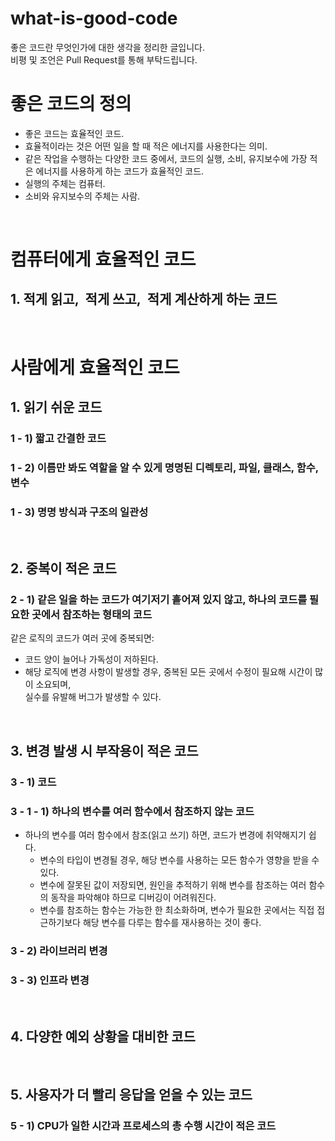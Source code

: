 # what-is-good-code

좋은 코드란 무엇인가에 대한 생각을 정리한 글입니다.  
비평 및 조언은 Pull Request를 통해 부탁드립니다.

# 좋은 코드의 정의
- 좋은 코드는 효율적인 코드.
- 효율적이라는 것은 어떤 일을 할 때 적은 에너지를 사용한다는 의미.
- 같은 작업을 수행하는 다양한 코드 중에서, 코드의 실행, 소비, 유지보수에 가장 적은 에너지를 사용하게 하는 코드가 효율적인 코드.
- 실행의 주체는 컴퓨터.
- 소비와 유지보수의 주체는 사람.
<br>

# 컴퓨터에게 효율적인 코드
## 1. 적게 읽고,&nbsp; 적게 쓰고,&nbsp; 적게 계산하게 하는 코드
<br>

# 사람에게 효율적인 코드
## 1. 읽기 쉬운 코드
### 1 - 1) 짧고 간결한 코드
### 1 - 2) 이름만 봐도 역할을 알 수 있게 명명된 디렉토리, 파일, 클래스, 함수, 변수
### 1 - 3) 명명 방식과 구조의 일관성
<br>

## 2. 중복이 적은 코드
### 2 - 1) 같은 일을 하는 코드가 여기저기 흩어져 있지 않고, 하나의 코드를 필요한 곳에서 참조하는 형태의 코드
같은 로직의 코드가 여러 곳에 중복되면:
- 코드 양이 늘어나 가독성이 저하된다.
- 해당 로직에 변경 사항이 발생할 경우, 중복된 모든 곳에서 수정이 필요해 시간이 많이 소요되며,  
실수를 유발해 버그가 발생할 수 있다.
<br>

## 3. 변경 발생 시 부작용이 적은 코드
### 3 - 1) 코드
### 3 - 1 - 1) 하나의 변수를 여러 함수에서 참조하지 않는 코드
- 하나의 변수를 여러 함수에서 참조(읽고 쓰기) 하면, 코드가 변경에 취약해지기 쉽다.
  - 변수의 타입이 변경될 경우, 해당 변수를 사용하는 모든 함수가 영향을 받을 수 있다.
  - 변수에 잘못된 값이 저장되면, 원인을 추적하기 위해 변수를 참조하는 여러 함수의 동작을 파악해야 하므로 디버깅이 어려워진다.
  - 변수를 참조하는 함수는 가능한 한 최소화하며, 변수가 필요한 곳에서는 직접 접근하기보다 해당 변수를 다루는 함수를 재사용하는 것이 좋다.
### 3 - 2) 라이브러리 변경
### 3 - 3) 인프라 변경
<br>

## 4. 다양한 예외 상황을 대비한 코드
<br>

## 5. 사용자가 더 빨리 응답을 얻을 수 있는 코드
### 5 - 1) CPU가 일한 시간과 프로세스의 총 수행 시간이 적은 코드
